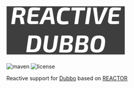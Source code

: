 ![logo](logo.png)
--
![maven](https://img.shields.io/maven-central/v/com.github.cherrythefatbunny/reactive-dubbo.svg)
![license](https://img.shields.io/github/license/cherrythefatbunny/reactive-dubbo.svg)

Reactive support for [Dubbo](http://dubbo.apache.org) based on [REACTOR](https://projectreactor.io/)
